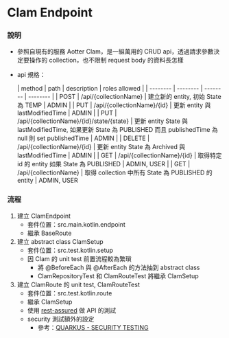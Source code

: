 # Clam Endpoint
### 說明
* 參照自現有的服務 Aotter Clam，是一組萬用的 CRUD api，透過請求參數決定要操作的 collection，也不限制 request body 的資料長怎樣
* api 規格：

  | method | path | description |  roles allowed |
      | -------- | -------- | -------- | -------- |
  | POST     | /api/{collectionName}     | 建立新的 entity, 初始 State 為 TEMP    | ADMIN |
  | PUT     | /api/{collectionName}/{id}     | 更新 entity 與 lastModifiedTime   | ADMIN |
  | PUT     | /api/{collectionName}/{id}/state/{state}     | 更新 entity State 與 lastModifiedTime, 如果更新 State 為 PUBLISHED 而且 publishedTime 為 null 則 set publishedTime  | ADMIN |
  | DELETE     | /api/{collectionName}/{id}     | 更新 entity State 為 Archived 與 lastModifiedTime    | ADMIN |
  | GET     | /api/{collectionName}/{id}     | 取得特定 id 的 entity 如果 State 為 PUBLISHED   | ADMIN, USER |
  | GET     | /api/{collectionName}     | 取得 collection 中所有 State 為 PUBLISHED 的 entity   | ADMIN, USER

### 流程
1. 建立 ClamEndpoint
    * 套件位置：src.main.kotlin.endpoint
    * 繼承 BaseRoute
2. 建立 abstract class ClamSetup
    * 套件位置：src.test.kotlin.setup
    * 因 Clam 的 unit test 前置流程較為繁瑣
        * 將 @BeforeEach 與 @AfterEach 的方法抽到 abstract class
        * ClamRepositoryTest 和 ClamRouteTest 將繼承 ClamSetup
2. 建立 ClamRoute 的 unit test, ClamRouteTest
    * 套件位置：src.test.kotlin.route
    * 繼承 ClamSetup
    * 使用 [rest-assured](https://github.com/rest-assured/rest-assured/wiki/GettingStarted) 做 API 的測試
    * security 測試額外的設定
        * 參考：[QUARKUS - SECURITY TESTING](https://quarkus.io/guides/security-testing)    
